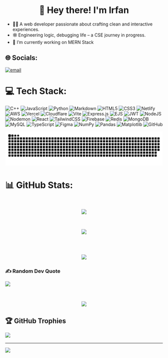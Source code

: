 <h1 align=center>💫  Hey there! I'm Irfan</h1>

- 👨‍💻 A web developer passionate about crafting clean and interactive experiences.  
- 🕸️ Engineering logic, debugging life – a CSE journey in progress.
- 🎯 I’m currently working on MERN Stack
  
## 🌐 Socials:

[![email](https://img.shields.io/badge/Email-D14836?logo=gmail&logoColor=white)](mailto:hello@irfans.dev)

# 💻 Tech Stack:

![C++](https://img.shields.io/badge/c++-%2300599C.svg?style=for-the-badge&logo=c%2B%2B&logoColor=white) ![JavaScript](https://img.shields.io/badge/javascript-%23323330.svg?style=for-the-badge&logo=javascript&logoColor=%23F7DF1E) ![Python](https://img.shields.io/badge/python-3670A0?style=for-the-badge&logo=python&logoColor=ffdd54) ![Markdown](https://img.shields.io/badge/markdown-%23000000.svg?style=for-the-badge&logo=markdown&logoColor=white) ![HTML5](https://img.shields.io/badge/html5-%23E34F26.svg?style=for-the-badge&logo=html5&logoColor=white) ![CSS3](https://img.shields.io/badge/css3-%231572B6.svg?style=for-the-badge&logo=css3&logoColor=white) ![Netlify](https://img.shields.io/badge/netlify-%23000000.svg?style=for-the-badge&logo=netlify&logoColor=#00C7B7) ![AWS](https://img.shields.io/badge/AWS-%23FF9900.svg?style=for-the-badge&logo=amazon-aws&logoColor=white) ![Vercel](https://img.shields.io/badge/vercel-%23000000.svg?style=for-the-badge&logo=vercel&logoColor=white) ![Cloudflare](https://img.shields.io/badge/Cloudflare-F38020?style=for-the-badge&logo=Cloudflare&logoColor=white) ![Vite](https://img.shields.io/badge/vite-%23646CFF.svg?style=for-the-badge&logo=vite&logoColor=white) ![Express.js](https://img.shields.io/badge/express.js-%23404d59.svg?style=for-the-badge&logo=express&logoColor=%2361DAFB) ![EJS](https://img.shields.io/badge/ejs-%23B4CA65.svg?style=for-the-badge&logo=ejs&logoColor=black) ![JWT](https://img.shields.io/badge/JWT-black?style=for-the-badge&logo=JSON%20web%20tokens) ![NodeJS](https://img.shields.io/badge/node.js-6DA55F?style=for-the-badge&logo=node.js&logoColor=white) ![Nodemon](https://img.shields.io/badge/NODEMON-%23323330.svg?style=for-the-badge&logo=nodemon&logoColor=%BBDEAD) ![React](https://img.shields.io/badge/react-%2320232a.svg?style=for-the-badge&logo=react&logoColor=%2361DAFB) ![TailwindCSS](https://img.shields.io/badge/tailwindcss-%2338B2AC.svg?style=for-the-badge&logo=tailwind-css&logoColor=white) ![Firebase](https://img.shields.io/badge/firebase-a08021?style=for-the-badge&logo=firebase&logoColor=ffcd34) ![Redis](https://img.shields.io/badge/redis-%23DD0031.svg?style=for-the-badge&logo=redis&logoColor=white) ![MongoDB](https://img.shields.io/badge/MongoDB-%234ea94b.svg?style=for-the-badge&logo=mongodb&logoColor=white) ![MySQL](https://img.shields.io/badge/mysql-4479A1.svg?style=for-the-badge&logo=mysql&logoColor=white) ![TypeScript](https://img.shields.io/badge/typescript-%23007ACC.svg?style=for-the-badge&logo=typescript&logoColor=white) ![Figma](https://img.shields.io/badge/figma-%23F24E1E.svg?style=for-the-badge&logo=figma&logoColor=white) ![NumPy](https://img.shields.io/badge/numpy-%23013243.svg?style=for-the-badge&logo=numpy&logoColor=white) ![Pandas](https://img.shields.io/badge/pandas-%23150458.svg?style=for-the-badge&logo=pandas&logoColor=white) ![Matplotlib](https://img.shields.io/badge/Matplotlib-%23ffffff.svg?style=for-the-badge&logo=Matplotlib&logoColor=black) ![GitHub](https://img.shields.io/badge/github-%23121011.svg?style=for-the-badge&logo=github&logoColor=white)

<picture>
  <source media="(prefers-color-scheme: dark)" srcset="https://raw.githubusercontent.com/irfan-official/irfan-official/output/github-snake-dark.svg" />
  <source media="(prefers-color-scheme: light)" srcset="https://raw.githubusercontent.com/irfan-official/irfan-official/output/github-snake.svg" />
  <img alt="github-snake" src="https://raw.githubusercontent.com/irfan-official/irfan-official/output/github-snake.svg" />
</picture>


# 📊 GitHub Stats:
<br/>

<div align=center>

![](https://github-readme-stats.vercel.app/api?username=irfan-official&theme=dark&hide_border=false&include_all_commits=false&count_private=false)

</div>
<br/>

<div align=center>

![](https://github-contributor-stats.vercel.app/api?username=irfan-official&limit=5&theme=dark&combine_all_yearly_contributions=true)

</div><br/>
<div align=center>
<br/>
  
![](https://nirzak-streak-stats.vercel.app/?user=irfan-official&theme=dark&hide_border=false)

</div>


###  ✍️ Random Dev Quote

![](https://quotes-github-readme.vercel.app/api?type=horizontal&theme=radical)
<div align=center>
  
<br/>
  
![](https://github-readme-stats.vercel.app/api/top-langs/?username=irfan-official&theme=dark&hide_border=false&include_all_commits=false&count_private=false&layout=compact)
</div>

## 🏆 GitHub Trophies

![](https://github-profile-trophy.vercel.app/?username=irfan-official&theme=radical&no-frame=false&no-bg=true&margin-w=4)

---
[![](https://visitcount.itsvg.in/api?id=irfan-official&icon=0&color=0)](https://visitcount.itsvg.in)

